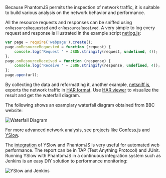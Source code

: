 Because PhantomJS permits the inspection of network traffic, it is suitable to build various analysis on the network behavior and performance.

All the resource requests and responses can be sniffed using `onResourceRequested` and `onResourceReceived`. A very simple to log every request and response is illustrated in the example script [netlog.js](https://github.com/ariya/phantomjs/blob/master/examples/netlog.js):

```javascript
var page = require('webpage').create();
page.onResourceRequested = function (request) {
    console.log('Request ' + JSON.stringify(request, undefined, 4));
};
page.onResourceReceived = function (response) {
    console.log('Receive ' + JSON.stringify(response, undefined, 4));
};
page.open(url);
````

By collecting the data and reformatting it, another example, [netsniff.js](https://github.com/ariya/phantomjs/blob/master/examples/netsniff.js), exports the network traffic in [HAR format](http://www.softwareishard.com/blog/har-12-spec). Use [HAR viewer](http://www.softwareishard.com/blog/har-viewer) to visualize the result and get the waterfall diagram.

The following shows an examplary waterfall diagram obtained from BBC website:

![Waterfall Diagram](https://lh6.googleusercontent.com/-xoooH5EB6EE/TgnyJ3r9sRI/AAAAAAAAB98/wYJ_VoWED34/s640/bbc-har.png)

For more advanced network analysis, see projects like [Confess.js](https://github.com/jamesgpearce/confess) and [YSlow](http://yslow.org).

The [integration](https://github.com/marcelduran/yslow/wiki/PhantomJS) of YSlow and PhantomJS is very useful for automated web performance. The report can be in TAP (Test Anything Protocol) and JUnit. Running YSlow with PhantomJS in a continuous integration system such as Jenkins is an easy DIY solution to performance monitoring:

![YSlow and Jenkins](https://a248.e.akamai.net/camo.github.com/81a6855c69c5baeb8020e2873069d733543fda66/687474703a2f2f692e696d6775722e636f6d2f30766a7a512e706e67)

